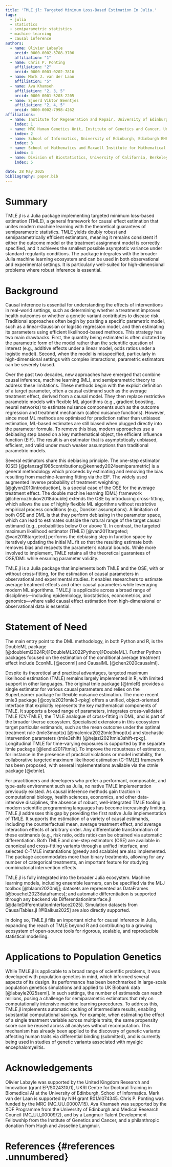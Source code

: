 ```yaml
---
title: 'TMLE.jl: Targeted Minimum Loss-Based Estimation In Julia.'
tags:
  - julia
  - statistics
  - semiparametric statistics
  - machine learning
  - causal inference
authors:
  - name: Olivier Labayle
    orcid: 0000-0002-3708-3706
    affiliation: "1"
  - name: Chris P. Ponting
    affiliation: "2"
    orcid: 0000-0003-0202-7816
  - name: Mark J. van der Laan
    affiliation: "5"
  - name: Ava Khamseh
    affiliation: "2, 3, 5"
    orcid: 0000-0001-5203-2205
  - name: Sjoerd Viktor Beentjes
    affiliation: "2, 4, 5"
    orcid: 0000-0002-7998-4262
affiliations:
  - name: Institute for Regeneration and Repair, University of Edinburgh, Edinburgh EH16 4UU, United Kingdom
    index: 1
  - name: MRC Human Genetics Unit, Institute of Genetics and Cancer, University of Edinburgh, Edinburgh EH4 2XU, United Kingdom.
    index: 2
  - name: School of Informatics, University of Edinburgh, Edinburgh EH8 9AB, United Kingdom
    index: 3
  - name: School of Mathematics and Maxwell Institute for Mathematical Sciences, University of Edinburgh, Edinburgh EH9 3FD, United Kingdom
    index: 4
  - name: Division of Biostatistics, University of California, Berkeley, CA, USA
    index: 5

date: 28 May 2025
bibliography: paper.bib
---
```


# Summary

TMLE.jl is a Julia package implementing targeted minimum loss-based estimation (TMLE), a general framework for causal effect estimation that unites modern machine learning with the theoretical guarantees of semiparametric statistics. TMLE yields doubly robust and semiparametrically efficient estimators, meaning it remains consistent if either the outcome model or the treatment assignment model is correctly specified, and it achieves the smallest possible asymptotic variance under standard regularity conditions. The package integrates with the broader Julia machine learning ecosystem and can be used in both observational and experimental settings. It is particularly well-suited for high-dimensional problems where robust inference is essential.

# Background

Causal inference is essential for understanding the effects of interventions in real-world settings, such as determining whether a treatment improves health outcomes or whether a genetic variant contributes to disease risk. Traditional approaches often begin by positing a specific parametric model, such as a linear-Gaussian or logistic regression model, and then estimating its parameters using efficient likelihood-based methods. This strategy has two main drawbacks. First, the quantity being estimated is often dictated by the parametric form of the model rather than the scientific question of interest (e.g., additive effects under a linear model, odds ratios under a logistic model). Second, when the model is misspecified, particularly in high-dimensional settings with complex interactions, parametric estimators can be severely biased.

Over the past two decades, new approaches have emerged that combine causal inference, machine learning (ML), and semiparametric theory to address these limitations. These methods begin with the explicit definition of a target parameter, often a causal estimand such as the average treatment effect, derived from a causal model. They then replace restrictive parametric models with flexible ML algorithms (e.g., gradient boosting, neural networks) to estimate nuisance components such as the outcome regression and treatment mechanism (called nuisance functions). However, since most ML methods are optimised for prediction rather than unbiased estimation, ML-based estimates are still biased when plugged directly into the parameter formula. To remove this bias, modern approaches use a debiasing step based on a key mathematical object, the efficient influence function (EIF). The result is an estimator that is asymptotically unbiased, efficient, and valid under much weaker assumptions than traditional parametric models.

Several estimators share this debiasing principle. The one-step estimator (OSE) [@pfanzagl1985contributions;@kennedy2024semiparametric] is a general methodology which proceeds by estimating and removing the bias resulting from machine-learning fitting via the EIF. The widely used augmented inverse probability of treatment weighting [@glynn2010introduction], is a special case of the OSE for the average treatment effect. The double machine learning (DML) framework [@chernozhukov2018double] extends the OSE by introducing cross-fitting, which allows the use of highly flexible ML algorithms without restrictive empirical process conditions (e.g., Donsker assumptions). A limitation of both OSE and DML is that they perform debiasing in the parameter space, which can lead to estimates outside the natural range of the target causal estimand (e.g., probabilities below 0 or above 1). In contrast, the targeted maximum likelihood estimator (TMLE) [@van2011targeted; @van2018targeted] performs the debiasing step in function space by iteratively updating the initial ML fit so that the resulting estimate both removes bias and respects the parameter’s natural bounds. While more involved to implement, TMLE retains all the theoretical guarantees of OSE/DML while ensuring parameter validity.

TMLE.jl is a Julia package that implements both TMLE and the OSE, with or without cross-fitting, for the estimation of causal parameters in observational and experimental studies. It enables researchers to estimate average treatment effects and other causal parameters while leveraging modern ML algorithms. TMLE.jl is applicable across a broad range of disciplines—including epidemiology, biostatistics, econometrics, and genomics—where valid causal effect estimation from high-dimensional or observational data is essential.

# Statement of Need

The main entry point to the DML methodology, in both Python and R, is the DoubleML package [@doubleml2024R;@DoubleML2022Python;@DoubleML]. Further Python packages focused on the estimation of the conditional average treatment effect include EconML [@econml] and CausalML [@chen2020causalml].

Despite its theoretical and practical advantages, targeted maximum likelihood estimation (TMLE) remains largely implemented in R, with limited support in other languages. The original tmle package [@tmleR] provides a single estimator for various causal parameters and relies on the SuperLearner package for flexible nuisance estimation. The more recent tmle3 package [@coyle2021tmle3-rpkg] offers a unified, object-oriented interface that explicitly represents the key mathematical components of TMLE. It supports a broad range of parameters, integrates cross-validated TMLE (CV-TMLE), the TMLE analogue of cross-fitting in DML, and is part of the broader tlverse ecosystem. Specialised extensions in this ecosystem target particular estimands, such as the mean outcome under the optimal treatment rule (tmle3mopttx) [@malenica2022tmle3mopttx] and stochastic intervention parameters (tmle3shift) [@hejazi2021tmle3shift-rpkg]. Longitudinal TMLE for time-varying exposures is supported by the separate ltmle package [@lendle2017ltmle]. To improve the robustness of estimators, for instance in the presence of practical violations or model instability, the collaborative targeted maximum likelihood estimation (C-TMLE) framework has been proposed, with several implementations available via the ctmle package [@ctmle].

For practitioners and developers who prefer a performant, composable, and type-safe environment such as Julia, no native TMLE implementation previously existed. As causal inference methods gain traction in computational biology, health sciences, economics, and other data-intensive disciplines, the absence of robust, well-integrated TMLE tooling in modern scientific programming languages has become increasingly limiting. TMLE.jl addresses this gap by providing the first native Julia implementation of TMLE. It supports the estimation of a variety of causal estimands, including the counterfactual mean, average treatment effect, and average interaction effects of arbitrary order. Any differentiable transformation of these estimands (e.g., risk ratio, odds ratio) can be obtained via automatic differentiation. Both TMLE and one-step estimators (OSE) are available in canonical and cross-fitting variants through a unified interface, and selected C-TMLE instantiations (greedy and scalable) are also implemented. The package accommodates more than binary treatments, allowing for any number of categorical treatments, an important feature for studying combinatorial intervention effects.

TMLE.jl is fully integrated into the broader Julia ecosystem. Machine learning models, including ensemble learners, can be specified via the MLJ toolbox [@blaom2020mlj]; datasets are represented as DataFrames [@bouchet2023dataframes]; and automatic differentiation is supported through any backend via DifferentiationInterface.jl [@dalleDifferentiationInterface2025]. Simulation datasets from CausalTables.jl [@Balkus2025] are also directly supported.

In doing so, TMLE.jl fills an important niche for causal inference in Julia, expanding the reach of TMLE beyond R and contributing to a growing ecosystem of open-source tools for rigorous, scalable, and reproducible statistical modelling.

# Applications to Population Genetics

While TMLE.jl is applicable to a broad range of scientific problems, it was developed with population genetics in mind, which informed several aspects of its design. Its performance has been benchmarked in large-scale population genetics simulations and applied to UK Biobank data [@labayle2025semi]. In such settings, the number of estimands can reach millions, posing a challenge for semiparametric estimators that rely on computationally intensive machine learning procedures. To address this, TMLE.jl implements automatic caching of intermediate results, enabling substantial computational savings. For example, when estimating the effect of a single treatment variable across multiple traits, the same propensity score can be reused across all analyses without recomputation. This mechanism has already been applied to the discovery of genetic variants affecting human traits via differential binding (submitted), and is currently being used in studies of genetic variants associated with myalgic encephalomyelitis.

# Acknowledgements

Olivier Labayle was supported by the United Kingdom Research and Innovation (grant EP/S02431X/1), UKRI Centre for Doctoral Training in Biomedical AI at the University of Edinburgh, School of Informatics.
Mark van der Laan is supported by NIH grant R01AI074345.
Chris P. Ponting was funded by the MRC (MC_UU_00007/15).
Ava Khamseh was supported by the XDF Programme from the University of Edinburgh and Medical Research Council (MC_UU_00009/2), and by a Langmuir Talent Development Fellowship from the Institute of Genetics and Cancer, and a philanthropic donation from Hugh and Josseline Langmuir.

# References {#references .unnumbered}
